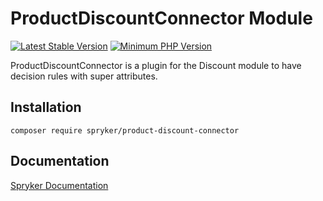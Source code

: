 # ProductDiscountConnector Module
[![Latest Stable Version](https://poser.pugx.org/spryker/product-discount-connector/v/stable.svg)](https://packagist.org/packages/spryker/product-discount-connector)
[![Minimum PHP Version](https://img.shields.io/badge/php-%3E%3D%208.2-8892BF.svg)](https://php.net/)

ProductDiscountConnector is a plugin for the Discount module to have decision rules with super attributes.

## Installation

```
composer require spryker/product-discount-connector
```

## Documentation

[Spryker Documentation](https://docs.spryker.com)

